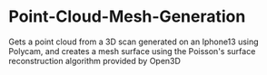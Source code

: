 # Point-Cloud-Mesh-Generation
Gets a point cloud from a 3D scan generated on an Iphone13 using Polycam, and creates a mesh surface using the Poisson's surface reconstruction algorithm provided by Open3D
